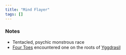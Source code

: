 ```yaml
---
title: "Mind Flayer"
tags: []
---
```


### Notes

- Tentacled, psychic monstrous race
- [Four Toes](content/PCs/Four%20Toes.md) encountered one on the roots of [Yggdrasil](content/Places/Yggdrasil.md) 
